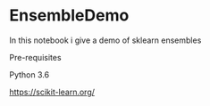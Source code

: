 # EnsembleDemo
In this notebook i give a demo of sklearn ensembles 

Pre-requisites

Python 3.6

https://scikit-learn.org/
